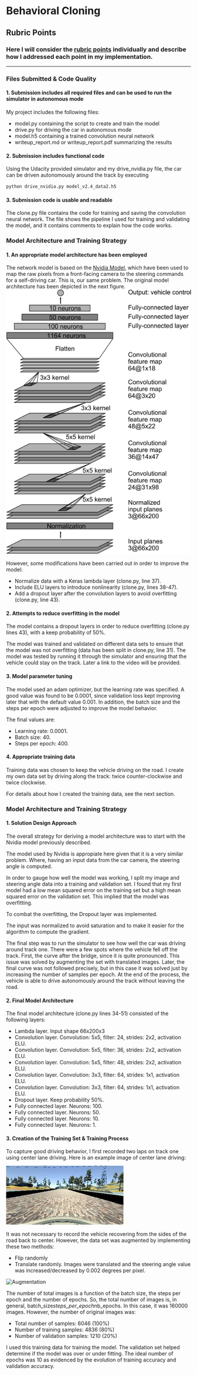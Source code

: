 # **Behavioral Cloning** 

[//]: # (Image References)

[image1]: ./images/cnn-architecture.png "Model Architecture"
[image2]: ./images/center_2020_02_02_18_23_02_630.jpg "Center image"
[image3]: ./images/placeholder_small.png "Flipped"

## Rubric Points
### Here I will consider the [rubric points](https://review.udacity.com/#!/rubrics/432/view) individually and describe how I addressed each point in my implementation.  

---
### Files Submitted & Code Quality

#### 1. Submission includes all required files and can be used to run the simulator in autonomous mode

My project includes the following files:
* model.py containing the script to create and train the model
* drive.py for driving the car in autonomous mode
* model.h5 containing a trained convolution neural network 
* writeup_report.md or writeup_report.pdf summarizing the results

#### 2. Submission includes functional code
Using the Udacity provided simulator and my drive_nvidia.py file, the car can be driven autonomously around the track by executing 
```sh
python drive_nvidia.py model_v2.4_data2.h5
```

#### 3. Submission code is usable and readable

The clone.py file contains the code for training and saving the convolution neural network. The file shows the pipeline I used for training and validating the model, and it contains comments to explain how the code works.

### Model Architecture and Training Strategy

#### 1. An appropriate model architecture has been employed


The network model is based on the [Nvidia Model](https://devblogs.nvidia.com/deep-learning-self-driving-cars/), which have been used to map the raw pixels from a front-facing camera to the steering commands for a self-driving car. This is, our same problem. The original model architecture has been depicted in the next figure.
![initial architecture][image1]

However, some modifications have been carried out in order to improve the model:
* Normalize data with a Keras lambda layer (clone.py, line 37).
* Include ELU layers to introduce nonlinearity (clone.py, lines 38-47).
* Add a dropout layer after the convolution layers to avoid overfitting  (clone.py, line 43).

#### 2. Attempts to reduce overfitting in the model

The model contains a dropout layers in order to reduce overfitting (clone.py lines 43), with a keep probability of 50%.

The model was trained and validated on different data sets to ensure that the model was not overfitting (data has been split in clone.py, line 31). The model was tested by running it through the simulator and ensuring that the vehicle could stay on the track. Later a link to the video will be provided.

#### 3. Model parameter tuning

The model used an adam optimizer, but the learning rate was specified. A good value was found to be 0.0001, since validation loss kept improving later that with the default value 0.001. In addition, the batch size and the steps per epoch were adjusted to improve the model behavior.

The final values are:
* Learning rate: 0.0001.
* Batch size: 40.
* Steps per epoch: 400.

#### 4. Appropriate training data

Training data was chosen to keep the vehicle driving on the road. I create my own data set by driving along the track: twice counter-clockwise and twice clockwise. 

For details about how I created the training data, see the next section. 

### Model Architecture and Training Strategy

#### 1. Solution Design Approach

The overall strategy for deriving a model architecture was to start with the Nvidia model previously described.  

The model used by Nvidia is appropiate here given that it is a very similar problem. Where, having an input data from the car camera, the steering angle is computed.

In order to gauge how well the model was working, I split my image and steering angle data into a training and validation set. I found that my first model had a low mean squared error on the training set but a high mean squared error on the validation set. This implied that the model was overfitting. 

To combat the overfitting, the Dropout layer was implemented.

The input was normalized to avoid saturation and to make it easier for the algorithm to compute the gradient.

The final step was to run the simulator to see how well the car was driving around track one. There were a few spots where the vehicle fell off the track. First, the curve after the bridge, since it is quite pronounced. This issue was solved by augmenting the set with translated images. Later, the final curve was not followed precisely, but in this case it was solved just by increasing the number of samples per epoch.
At the end of the process, the vehicle is able to drive autonomously around the track without leaving the road.

#### 2. Final Model Architecture

The final model architecture (clone.py lines 34-51) consisted of the following layers:
* Lambda layer. Input shape 66x200x3
* Convolution layer. Convolution: 5x5, filter: 24, strides: 2x2, activation ELU.
* Convolution layer. Convolution: 5x5, filter: 36, strides: 2x2, activation ELU.
* Convolution layer. Convolution: 5x5, filter: 48, strides: 2x2, activation ELU.
* Convolution layer. Convolution: 3x3, filter: 64, strides: 1x1, activation ELU.
* Convolution layer. Convolution: 3x3, filter: 64, strides: 1x1, activation ELU.
* Dropout layer. Keep probability 50%.
* Fully connected layer. Neurons: 100.
* Fully connected layer. Neurons: 50.
* Fully connected layer. Neurons: 10.
* Fully connected layer. Neurons: 1.

#### 3. Creation of the Training Set & Training Process

To capture good driving behavior, I first recorded two laps on track one using center lane driving. Here is an example image of center lane driving:

![Center image][image2]

It was not necessary to record the vehicle recovering from the sides of the road back to center. However, the data set was augmented by implementing these two methods:
* Flip randomly
* Translate randomly. Images were translated and the steering angle value was increased/decreased by 0.002 degrees per pixel.

![Augmentation][image3]

The number of total images is a function of the batch size, the steps per epoch and the number of epochs. So, the total number of images is, in general, batch_size*steps_per_epoch*nb_epochs. In this case, it was 
160000 images. However, the number of original images was:
* Total number of samples: 6046 (100%)
* Number of training samples: 4836 (80%)
* Number of validation samples: 1210 (20%)

I used this training data for training the model. The validation set helped determine if the model was over or under fitting. The ideal number of epochs was 10 as evidenced by the evolution of training accuracy and validation accuracy.
